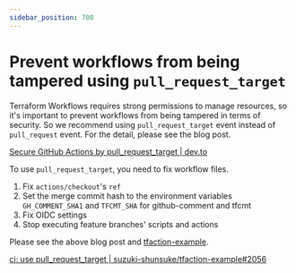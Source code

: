 ```yaml
---
sidebar_position: 700
---
```


# Prevent workflows from being tampered using `pull_request_target`

Terraform Workflows requires strong permissions to manage resources, so it's important to prevent workflows from being tampered in terms of security.
So we recommend using `pull_request_target` event instead of `pull_request` event.
For the detail, please see the blog post.

[Secure GitHub Actions by pull_request_target | dev.to](https://dev.to/suzukishunsuke/secure-github-actions-by-pullrequesttarget-641)

To use `pull_request_target`, you need to fix workflow files.

1. Fix `actions/checkout`'s `ref`
1. Set the merge commit hash to the environment variables `GH_COMMENT_SHA1` and `TFCMT_SHA` for github-comment and tfcmt
1. Fix OIDC settings
1. Stop executing feature branches' scripts and actions

Please see the above blog post and [tfaction-example](https://github.com/suzuki-shunsuke/tfaction-example).

[ci: use pull_request_target | suzuki-shunsuke/tfaction-example#2056](https://github.com/suzuki-shunsuke/tfaction-example/pull/2056)
